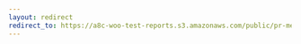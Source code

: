 ```yaml
---
layout: redirect
redirect_to: https://a8c-woo-test-reports.s3.amazonaws.com/public/pr-merge/44121/api/index.html
---
```

